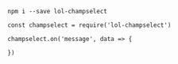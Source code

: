 `npm i --save lol-champselect`

```
const champselect = require('lol-champselect') 

champselect.on('message', data => {

})
```
